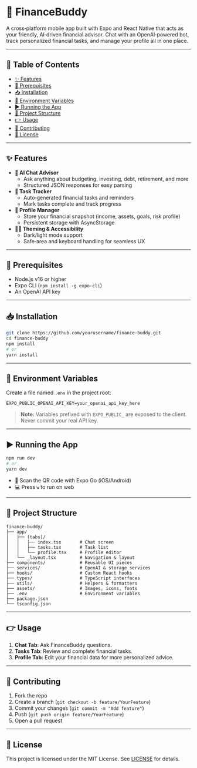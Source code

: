 # 🚀 FinanceBuddy

A cross‑platform mobile app built with Expo and React Native that acts as your friendly, AI‑driven financial advisor. Chat with an OpenAI‑powered bot, track personalized financial tasks, and manage your profile all in one place.

---

## 📖 Table of Contents

- [✨ Features](#✨-features)  
- [🔧 Prerequisites](#🔧-prerequisites)  
- [📥 Installation](#📥-installation)  
- [🔑 Environment Variables](#🔑-environment-variables)  
- [▶️ Running the App](#▶️-running-the-app)  
- [📁 Project Structure](#📁-project-structure)  
- [👉 Usage](#👉-usage)  
- [🤝 Contributing](#🤝-contributing)  
- [📄 License](#📄-license)  

---

## ✨ Features

- **🤖 AI Chat Advisor**  
  - Ask anything about budgeting, investing, debt, retirement, and more  
  - Structured JSON responses for easy parsing  
- **📝 Task Tracker**  
  - Auto‑generated financial tasks and reminders  
  - Mark tasks complete and track progress  
- **👤 Profile Manager**  
  - Store your financial snapshot (income, assets, goals, risk profile)  
  - Persistent storage with AsyncStorage  
- **🌙🔆 Theming & Accessibility**  
  - Dark/light mode support  
  - Safe‑area and keyboard handling for seamless UX  

---

## 🔧 Prerequisites

- Node.js v16 or higher  
- Expo CLI (`npm install -g expo-cli`)  
- An OpenAI API key  

---

## 📥 Installation

```bash
git clone https://github.com/yourusername/finance-buddy.git
cd finance-buddy
npm install
# or
yarn install
```

---

## 🔑 Environment Variables

Create a file named `.env` in the project root:

```dotenv
EXPO_PUBLIC_OPENAI_API_KEY=your_openai_api_key_here
```

> **Note:** Variables prefixed with `EXPO_PUBLIC_` are exposed to the client. Never commit your real API key.

---

## ▶️ Running the App

```bash
npm run dev
# or
yarn dev
```

- 📱 Scan the QR code with Expo Go (iOS/Android)  
- 💻 Press `w` to run on web  

---

## 📁 Project Structure

```
finance-buddy/
├── app/
│   ├── (tabs)/
│   │   ├── index.tsx       # Chat screen
│   │   ├── tasks.tsx       # Task list
│   │   └── profile.tsx     # Profile editor
│   └── _layout.tsx         # Navigation & layout
├── components/             # Reusable UI pieces
├── services/               # OpenAI & storage services
├── hooks/                  # Custom React hooks
├── types/                  # TypeScript interfaces
├── utils/                  # Helpers & formatters
├── assets/                 # Images, icons, fonts
├── .env                    # Environment variables
├── package.json
└── tsconfig.json
```

---

## 👉 Usage

1. **Chat Tab**: Ask FinanceBuddy questions.  
2. **Tasks Tab**: Review and complete financial tasks.  
3. **Profile Tab**: Edit your financial data for more personalized advice.

---

## 🤝 Contributing

1. Fork the repo  
2. Create a branch (`git checkout -b feature/YourFeature`)  
3. Commit your changes (`git commit -m "Add feature"`)  
4. Push (`git push origin feature/YourFeature`)  
5. Open a pull request

---

## 📄 License

This project is licensed under the MIT License. See [LICENSE](LICENSE.md) for details.  
